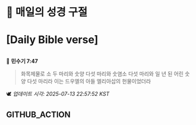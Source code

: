 # 🙏 매일의 성경 구절
# [Daily Bible verse]
##
<!-- START_BIBLE_VERSE -->
📖 **민수기 7:47**
> 화목제물로 소 두 마리와 숫양 다섯 마리와 숫염소 다섯 마리와 일 년 된 어린 숫양 다섯 마리라 이는 드우엘의 아들 엘리아삽의 헌물이었더라

🕊️ _업데이트 시각: 2025-07-13 22:57:52 KST_
  <!-- END_BIBLE_VERSE -->
## GITHUB_ACTION
